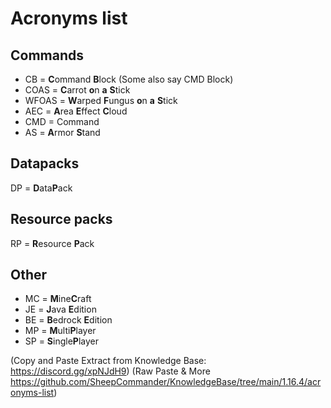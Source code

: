 # Acronyms list

## Commands

- CB = **C**ommand **B**lock (Some also say CMD Block)
- COAS = **C**arrot **o**n **a** **S**tick
- WFOAS = **W**arped **F**ungus **o**n **a** **S**tick
- AEC = **A**rea **E**ffect **C**loud
- CMD = Command
- AS = **A**rmor **S**tand

## Datapacks

DP = **D**ata**P**ack

## Resource packs

RP = **R**esource **P**ack

## Other
- MC = **M**ine**C**raft
- JE = **J**ava **E**dition
- BE = **B**edrock **E**dition
- MP = **M**ulti**P**layer
- SP = **S**ingle**P**layer

(Copy and Paste Extract from Knowledge Base: <https://discord.gg/xpNJdH9>) 
(Raw Paste & More <https://github.com/SheepCommander/KnowledgeBase/tree/main/1.16.4/acronyms-list>)
